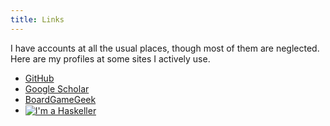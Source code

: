 ```yaml
---
title: Links
---
```


I have accounts at all the usual places, though most of them are neglected.
Here are my profiles at some sites I actively use.

 *  [GitHub][GitHub]
 *  [Google Scholar][GS]
 *  [BoardGameGeek][BGG]
 *  <a href="http://www.haskellers.com/user/EricWalkingshaw">
    <img alt="I'm a Haskeller" style="vertical-align: middle" src="http://www.haskellers.com/static/badge.png">
    </a>

[GitHub]: https://github.com/walkie
[GS]: http://scholar.google.com/citations?user=19wocQkAAAAJ
[BGG]: http://boardgamegeek.com/user/walkie
